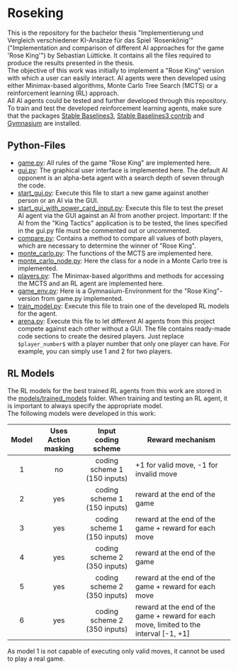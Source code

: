 # Roseking

This is the repository for the bachelor thesis "Implementierung und Vergleich verschiedener KI-Ansätze für das Spiel 'Rosenkönig'" ("Implementation and comparison of different AI approaches for the game 'Rose King'") by Sebastian Lütticke. It contains all the files required to produce the results presented in the thesis.  
The objective of this work was initially to implement a "Rose King" version with which a user can easily interact. AI agents were then developed using either Minimax-based algorithms, Monte Carlo Tree Search (MCTS) or a reinforcement learning (RL) approach.  
All AI agents could be tested and further developed through this repository.  
To train and test the developed reinforcement learning agents, make sure that the packages [Stable Baselines3](https://pypi.org/project/stable-baselines3/), [Stable Baselines3 contrib](https://sb3-contrib.readthedocs.io/en/master/guide/install.html) and [Gymnasium](https://pypi.org/project/gymnasium/) are installed.

## Python-Files
- [game.py](game.py): All rules of the game "Rose King" are implemented here.
- [gui.py](gui.py): The graphical user interface is implemented here. The default AI opponent is an alpha-beta agent with a search depth of seven through the code.
- [start_gui.py](start_gui.py): Execute this file to start a new game against another person or an AI via the GUI.
- [start_gui_with_power_card_input.py](start_gui_with_power_card_input.py): Execute this file to test the preset AI agent via the GUI against an AI from another project. Important: If the AI from the "King Tactics" application is to be tested, the lines specified in the gui.py file must be commented out or uncommented.
- [compare.py](compare.py): Contains a method to compare all values of both players, which are necessary to determine the winner of "Rose King".
- [monte_carlo.py](monte_carlo.py): The functions of the MCTS are implemented here.
- [monte_carlo_node,py](monte_carlo_node,py): Here the class for a node in a Monte Carlo tree is implemented.
- [players.py](players.py): The Minimax-based algorithms and methods for accessing the MCTS and an RL agent are implemented here.
- [game_env.py](game_env.py): Here is a Gymnasium-Environment for the "Rose King"-version from game.py implemented.
- [train_model.py](train_model.py): Execute this file to train one of the developed RL models for the agent.
- [arena.py](arena.py): Execute this file to let different AI agents from this project compete against each other without a GUI. The file contains ready-made code sections to create the desired players. Just replace `$player_number$` with a player number that only one player can have. For example, you can simply use 1 and 2 for two players.

## RL Models
The RL models for the best trained RL agents from this work are stored in the [models/trained_models](models/trained_models) folder. When training and testing an RL agent, it is important to always specify the appropriate model.  
The following models were developed in this work:

| Model | Uses Action masking |      Input coding scheme     |                                     Reward mechanism                                     |  
| :---: | :-----------------: | :--------------------------: | ---------------------------------------------------------------------------------------- |  
|   1   |         no          | coding scheme 1 (150 inputs) | +1 for valid move, -1 for invalid move                                                   |  
|   2   |         yes         | coding scheme 1 (150 inputs) | reward at the end of the game                                                            |  
|   3   |         yes         | coding scheme 1 (150 inputs) | reward at the end of the game + reward for each move                                     |  
|   4   |         yes         | coding scheme 2 (350 inputs) | reward at the end of the game                                                            |  
|   5   |         yes         | coding scheme 2 (350 inputs) | reward at the end of the game + reward for each move                                     |  
|   6   |         yes         | coding scheme 2 (350 inputs) | reward at the end of the game + reward for each move, limited to the interval \[-1, +1\] |

As model 1 is not capable of executing only valid moves, it cannot be used to play a real game. 

